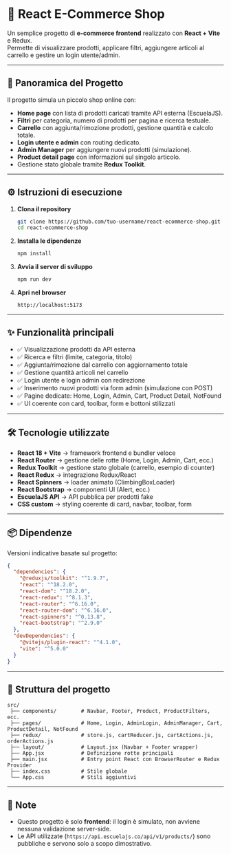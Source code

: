 # 🛒 React E-Commerce Shop

Un semplice progetto di **e-commerce frontend** realizzato con **React + Vite** e Redux.  
Permette di visualizzare prodotti, applicare filtri, aggiungere articoli al carrello e gestire un login utente/admin.

---

## 📌 Panoramica del Progetto

Il progetto simula un piccolo shop online con:

- **Home page** con lista di prodotti caricati tramite API esterna (EscuelaJS).
- **Filtri** per categoria, numero di prodotti per pagina e ricerca testuale.
- **Carrello** con aggiunta/rimozione prodotti, gestione quantità e calcolo totale.
- **Login utente e admin** con routing dedicato.
- **Admin Manager** per aggiungere nuovi prodotti (simulazione).
- **Product detail page** con informazioni sul singolo articolo.
- Gestione stato globale tramite **Redux Toolkit**.

---

## ⚙️ Istruzioni di esecuzione

1. **Clona il repository**
   ```bash
   git clone https://github.com/tuo-username/react-ecommerce-shop.git
   cd react-ecommerce-shop
   ```

2. **Installa le dipendenze**
   ```bash
   npm install
   ```

3. **Avvia il server di sviluppo**
   ```bash
   npm run dev
   ```

4. **Apri nel browser**
   ```
   http://localhost:5173
   ```

---

## ✨ Funzionalità principali

- ✅ Visualizzazione prodotti da API esterna  
- ✅ Ricerca e filtri (limite, categoria, titolo)  
- ✅ Aggiunta/rimozione dal carrello con aggiornamento totale  
- ✅ Gestione quantità articoli nel carrello  
- ✅ Login utente e login admin con redirezione  
- ✅ Inserimento nuovi prodotti via form admin (simulazione con POST)  
- ✅ Pagine dedicate: Home, Login, Admin, Cart, Product Detail, NotFound  
- ✅ UI coerente con card, toolbar, form e bottoni stilizzati  

---

## 🛠️ Tecnologie utilizzate

- **React 18 + Vite** → framework frontend e bundler veloce  
- **React Router** → gestione delle rotte (Home, Login, Admin, Cart, ecc.)  
- **Redux Toolkit** → gestione stato globale (carrello, esempio di counter)  
- **React Redux** → integrazione Redux/React  
- **React Spinners** → loader animato (ClimbingBoxLoader)  
- **React Bootstrap** → componenti UI (Alert, ecc.)  
- **EscuelaJS API** → API pubblica per prodotti fake  
- **CSS custom** → styling coerente di card, navbar, toolbar, form  

---

## 📦 Dipendenze

Versioni indicative basate sul progetto:

```json
{
  "dependencies": {
    "@reduxjs/toolkit": "^1.9.7",
    "react": "^18.2.0",
    "react-dom": "^18.2.0",
    "react-redux": "^8.1.3",
    "react-router": "^6.16.0",
    "react-router-dom": "^6.16.0",
    "react-spinners": "^0.13.8",
    "react-bootstrap": "^2.9.0"
  },
  "devDependencies": {
    "@vitejs/plugin-react": "^4.1.0",
    "vite": "^5.0.0"
  }
}
```

---

## 📂 Struttura del progetto

```
src/
 ├── components/        # Navbar, Footer, Product, ProductFilters, ecc.
 ├── pages/             # Home, Login, AdminLogin, AdminManager, Cart, ProductDetail, NotFound
 ├── redux/             # store.js, cartReducer.js, cartActions.js, orderActions.js
 ├── layout/            # Layout.jsx (Navbar + Footer wrapper)
 ├── App.jsx            # Definizione rotte principali
 ├── main.jsx           # Entry point React con BrowserRouter e Redux Provider
 ├── index.css          # Stile globale
 └── App.css            # Stili aggiuntivi
```

---

## 📖 Note

- Questo progetto è solo **frontend**: il login è simulato, non avviene nessuna validazione server-side.
- Le API utilizzate (`https://api.escuelajs.co/api/v1/products/`) sono pubbliche e servono solo a scopo dimostrativo.
